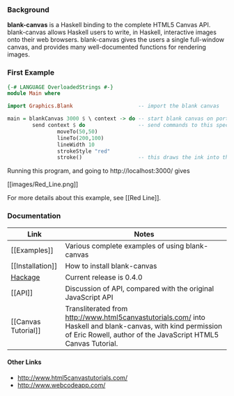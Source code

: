 ### Background

**blank-canvas** is a Haskell binding to the complete HTML5 Canvas API. blank-canvas allows Haskell users to write, in Haskell, interactive images onto their web browsers. blank-canvas gives the users a single full-window canvas, and provides many well-documented functions for rendering images.

### First Example

````Haskell
{-# LANGUAGE OverloadedStrings #-}
module Main where

import Graphics.Blank                     -- import the blank canvas

main = blankCanvas 3000 $ \ context -> do -- start blank canvas on port 3000
        send context $ do                 -- send commands to this specific context
                moveTo(50,50)
                lineTo(200,100)
                lineWidth 10
                strokeStyle "red"
                stroke()                  -- this draws the ink into the canvas
````

Running this program, and going to http://localhost:3000/ gives

[[images/Red_Line.png]]

For more details about this example, see [[Red Line]].

### Documentation

| Link  | Notes |
|-------|-------|
| [[Examples]] | Various complete examples of using blank-canvas |
| [[Installation]] | How to install blank-canvas |
| [Hackage](https://hackage.haskell.org/package/blank-canvas) | Current release is 0.4.0 |
| [[API]] | Discussion of API, compared with the original JavaScript API |
| [[Canvas Tutorial]] | Transliterated from http://www.html5canvastutorials.com/ into Haskell and blank-canvas, with kind permission of Eric Rowell, author of the JavaScript HTML5 Canvas Tutorial. |

#### Other Links

 * http://www.html5canvastutorials.com/
 * http://www.webcodeapp.com/
